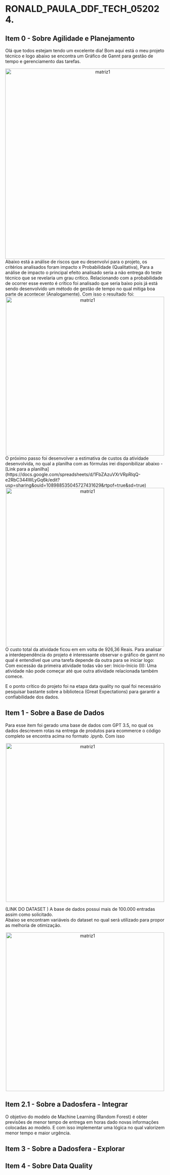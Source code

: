 # RONALD_PAULA_DDF_TECH_052024.
## Item 0 - Sobre Agilidade e Planejamento
Olá que todos estejam tendo um excelente dia! Bom aqui está o meu projeto técnico e logo abaixo se encontra um Gráfico de Gannt para gestão de tempo
e gerenciamento das tarefas.
<div align="center">
    <img src="https://github.com/engronaldmanoel/RONALD_PAULA_DDF_TECH_052024./assets/100495133/d6fc5edd-f271-47d3-b63e-8474958fbea4" alt="matriz1" width="600px" />
</div>
Abaixo está a análise de riscos que eu desenvolvi para o projeto, os critérios analisados foram impacto x Probabilidade (Qualitativa), Para a análise de impacto o principal
efeito analisado seria a não entrega do teste técnico que se revelaria um grau crítico. Relacionando com a probabilidade de ocorrer esse evento é crítico foi analisado que seria
baixo pois já está sendo desenvolvido um método de gestão de tempo no qual mitiga boa parte de acontecer (Analogamente). Com isso o resultado foi:

<div align="center">
    <img src="https://github.com/engronaldmanoel/RONALD_PAULA_DDF_TECH_052024./assets/100495133/3a3be34f-6e94-4226-a60e-fd2bfbcad3be" alt="matriz1" width="500px" />
</div>
O próximo passo foi desenvolver a estimativa de custos da atividade desenvolvida, no qual a planilha com as fórmulas irei disponibilizar abaixo
- [Link para a planilha](https://docs.google.com/spreadsheets/d/1FbZAzuVXrVRpRlqQ-e2RbC344WLyGq6k/edit?usp=sharing&ouid=108988535045727431629&rtpof=true&sd=true)
<div align="center">
    <img src="https://github.com/engronaldmanoel/RONALD_PAULA_DDF_TECH_052024./assets/100495133/597244d3-74b4-45f9-ba0c-e39f66dbf20a" alt="matriz1" width="500px" />
</div>
O custo total da atividade ficou em em volta de 926,36 Reais.
Para analisar a interdependência do projeto é interessante observar o gráfico de gannt no qual é entendível que uma tarefa depende da outra para se iniciar logo:
Com excessão da primeira atividade todas vão ser: Inicio-Início (II): Uma atividade não pode começar até que outra atividade relacionada também comece.

E o ponto crítico do projeto foi na etapa data quality no qual foi necessário pesquisar bastante sobre a biblioteca (Great Expectations) para garantir a confiabilidade dos dados. </br>

## Item 1 - Sobre a Base de Dados
Para esse item foi gerado uma base de dados com GPT 3.5, no qual os dados descrevem rotas na entrega de produtos para ecommerce o código completo se encontra acima no formato .ipynb.
Com isso
<div align="center">
    <img src="https://github.com/engronaldmanoel/RONALD_PAULA_DDF_TECH_052024./assets/100495133/ef01970c-2e9d-4971-885d-7e20bd6e1042" alt="matriz1" width="500px" />
</div>

(LINK DO DATASET )
A base de dados possui mais de 100.000 entradas assim como solicitado. </br>
Abaixo se encontram variáveis do dataset no qual será utilizado para propor as melhoria de otimização.
<div align="center">
    <img src="https://github.com/engronaldmanoel/RONALD_PAULA_DDF_TECH_052024./assets/100495133/345dcd3b-6568-45b3-805a-c2b1aafafb18" alt="matriz1" width="500px" />
</div>


## Item  2.1 - Sobre a Dadosfera - Integrar
O objetivo do modelo de Machine Learning (Random Forest) é obter previsões de menor tempo de entrega em horas dado novas informações colocadas ao modelo. E com isso implementar uma lógica no qual valorizem menor tempo e maior urgência.
## Item  3 - Sobre a Dadosfera - Explorar
## Item 4 - Sobre Data Quality
